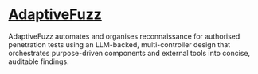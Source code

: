 # [AdaptiveFuzz](https://github.com/vksundararajan/AdaptiveFuzz)

AdaptiveFuzz automates and organises reconnaissance for authorised penetration tests using an LLM-backed, multi-controller design that orchestrates purpose-driven components and external tools into concise, auditable findings.

